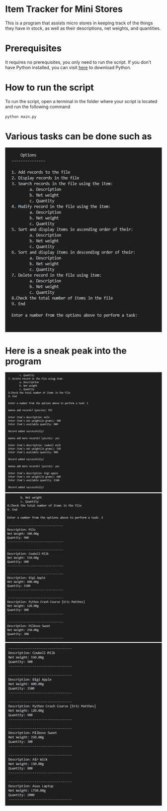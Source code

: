 # Item Tracker for Mini Stores

 This is a program that assists micro stores in keeping track of the things they have in stock, as well as their descriptions, net weights, and quantities.

# Prerequisites

It requires no prerequisites, you only need to run the script. If you don't have Python installed, you can visit [here](https://www.python.org/downloads/) to download Python.

# How to run the script

To run the script, open a terminal in the folder where your script is located and run the following command 

`python main.py`

# Various tasks can be done such as

![Alt Text](Screenshots/options.png)

# Here is a sneak peak into the program

![Alt Text](Screenshots/screenshot_1.png)
![Alt Text](Screenshots/screenshot_2.png)
![Alt Text](Screenshots/screenshot_3.png)
